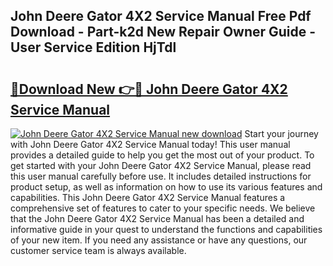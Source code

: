 ## John Deere Gator 4X2 Service Manual Free Pdf Download - Part-k2d New Repair Owner Guide - User Service Edition HjTdl

# <h2><a href="http://bc22732.oget.top/?id=John+Deere+Gator+4X2+Service+Manual">🔗Download New 👉🔴 John Deere Gator 4X2 Service Manual</a></h2>

[![John Deere Gator 4X2 Service Manual new download](https://i.imgur.com/5g1atiW.png)](http://bc22732.oget.top/?id=John+Deere+Gator+4X2+Service+Manual)
Start your journey with John Deere Gator 4X2 Service Manual today! This user manual provides a detailed guide to help you get the most out of your product. To get started with your John Deere Gator 4X2 Service Manual, please read this user manual carefully before use. It includes detailed instructions for product setup, as well as information on how to use its various features and capabilities. This John Deere Gator 4X2 Service Manual features a comprehensive set of features to cater to your specific needs. We believe that the John Deere Gator 4X2 Service Manual has been a detailed and informative guide in your quest to understand the functions and capabilities of your new item. If you need any assistance or have any questions, our customer service team is always available.
